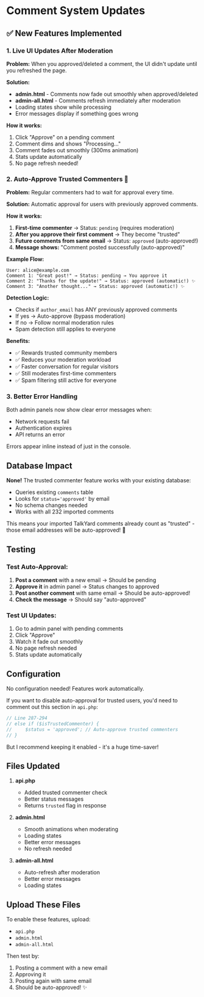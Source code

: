 # Comment System Updates

## ✅ New Features Implemented

### 1. Live UI Updates After Moderation

**Problem:** When you approved/deleted a comment, the UI didn't update until you refreshed the page.

**Solution:**
- **admin.html** - Comments now fade out smoothly when approved/deleted
- **admin-all.html** - Comments refresh immediately after moderation
- Loading states show while processing
- Error messages display if something goes wrong

**How it works:**
1. Click "Approve" on a pending comment
2. Comment dims and shows "Processing..."
3. Comment fades out smoothly (300ms animation)
4. Stats update automatically
5. No page refresh needed!

### 2. Auto-Approve Trusted Commenters 🎉

**Problem:** Regular commenters had to wait for approval every time.

**Solution:** Automatic approval for users with previously approved comments.

**How it works:**
1. **First-time commenter** → Status: `pending` (requires moderation)
2. **After you approve their first comment** → They become "trusted"
3. **Future comments from same email** → Status: `approved` (auto-approved!)
4. **Message shows:** "Comment posted successfully (auto-approved)"

**Example Flow:**
```
User: alice@example.com
Comment 1: "Great post!" → Status: pending → You approve it
Comment 2: "Thanks for the update!" → Status: approved (automatic!) ✨
Comment 3: "Another thought..." → Status: approved (automatic!) ✨
```

**Detection Logic:**
- Checks if `author_email` has ANY previously approved comments
- If yes → Auto-approve (bypass moderation)
- If no → Follow normal moderation rules
- Spam detection still applies to everyone

**Benefits:**
- ✅ Rewards trusted community members
- ✅ Reduces your moderation workload
- ✅ Faster conversation for regular visitors
- ✅ Still moderates first-time commenters
- ✅ Spam filtering still active for everyone

### 3. Better Error Handling

Both admin panels now show clear error messages when:
- Network requests fail
- Authentication expires
- API returns an error

Errors appear inline instead of just in the console.

## Database Impact

**None!** The trusted commenter feature works with your existing database:
- Queries existing `comments` table
- Looks for `status='approved'` by email
- No schema changes needed
- Works with all 232 imported comments

This means your imported TalkYard comments already count as "trusted" - those email addresses will be auto-approved! 🎯

## Testing

### Test Auto-Approval:

1. **Post a comment** with a new email → Should be pending
2. **Approve it** in admin panel → Status changes to approved
3. **Post another comment** with same email → Should be auto-approved!
4. **Check the message** → Should say "auto-approved"

### Test UI Updates:

1. Go to admin panel with pending comments
2. Click "Approve"
3. Watch it fade out smoothly
4. No page refresh needed
5. Stats update automatically

## Configuration

No configuration needed! Features work automatically.

If you want to disable auto-approval for trusted users, you'd need to comment out this section in `api.php`:

```php
// Line 287-294
// else if ($isTrustedCommenter) {
//     $status = 'approved'; // Auto-approve trusted commenters
// }
```

But I recommend keeping it enabled - it's a huge time-saver!

## Files Updated

1. **api.php**
   - Added trusted commenter check
   - Better status messages
   - Returns `trusted` flag in response

2. **admin.html**
   - Smooth animations when moderating
   - Loading states
   - Better error messages
   - No refresh needed

3. **admin-all.html**
   - Auto-refresh after moderation
   - Better error messages
   - Loading states

## Upload These Files

To enable these features, upload:
- `api.php`
- `admin.html`
- `admin-all.html`

Then test by:
1. Posting a comment with a new email
2. Approving it
3. Posting again with same email
4. Should be auto-approved! ✨
